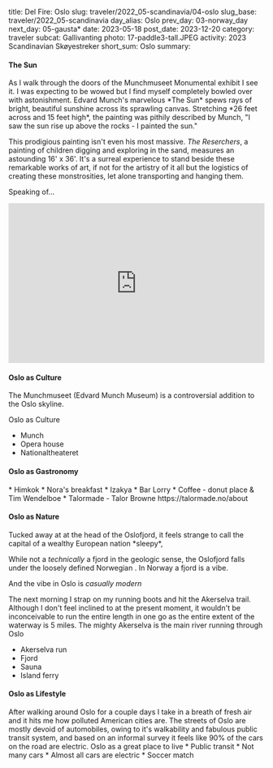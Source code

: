 title: Del Fire: Oslo
slug: traveler/2022_05-scandinavia/04-oslo
slug_base: traveler/2022_05-scandinavia
day_alias: Oslo
prev_day: 03-norway_day
next_day: 05-gausta*
date: 2023-05-18
post_date: 2023-12-20
category: traveler
subcat: Gallivanting
photo: 17-paddle3-tall.JPEG
activity: 2023 Scandinavian Sk&oslash;yestreker
short_sum: Oslo
summary: 

<h4 class="article-subheader">The Sun</h4>
As I walk through the doors of the Munchmuseet
<span class="skewed">Monumental</span> exhibit I see it. I was expecting to be
wowed but I find myself completely bowled over with astonishment. Edvard
Munch's marvelous *The Sun* spews rays of bright, beautiful sunshine
across its sprawling canvas. Stretching *26 feet across and 15 feet high*, the
painting was pithily described by Munch, "I saw the sun rise up above the
rocks - I painted the sun."

This prodigious painting isn't even his most massive. *The Reserchers*, a
painting of children digging and exploring in the sand, measures an
astounding 16' x 36'. It's a surreal experience to stand beside these
remarkable works of art, if not for the artistry of it all but the logistics of
creating these monstrosities, let alone transporting and hanging them.

Speaking of...

<iframe width="100%" height="315" src="https://www.youtube.com/embed/aLdZmqvYuD8?si=rGM0rkDmGLcLmrVS" title="YouTube video player" frameborder="0" allow="accelerometer; autoplay; clipboard-write; encrypted-media; gyroscope; picture-in-picture; web-share" allowfullscreen></iframe>

<h4 class="article-subheader">Oslo as Culture</h4>
The Munchmuseet (Edvard Munch Museum) is a controversial addition to the Oslo
skyline.


Oslo as Culture
* Munch
* Opera house
* Nationaltheateret

<h4 class="article-subheader">Oslo as Gastronomy</h4>
* Himkok
* Nora's breakfast
* Izakya
* Bar Lorry
* Coffee - donut place & Tim Wendelboe
	* Talormade - Talor Browne https://talormade.no/about

<h4 class="article-subheader">Oslo as Nature</h4>
Tucked away at at the head of the Oslofjord, it feels strange to call the
capital of a wealthy European nation *sleepy*,


While not a *technically* a fjord in the geologic sense, the Oslofjord falls
under the loosely defined Norwegian . In Norway a fjord is a vibe.

And the vibe in Oslo is *casually modern*

The next morning I strap on my running boots and hit the Akerselva trail.
Although I don't feel inclined to at the present moment, it wouldn't be
inconceivable to run the entire length in one go as the entire extent of the
waterway is 5 miles.  The
mighty Akerselva is the main river running through Oslo
* Akerselva run
* Fjord
* Sauna
* Island ferry


<h4 class="article-subheader">Oslo as Lifestyle</h4>
After walking around Oslo for a couple days I take in a breath of fresh air and
it hits me how polluted American cities are. The streets of Oslo are mostly
devoid of automobiles, owing to it's walkability and fabulous public transit
system, and based on an informal survey it feels like 90% of the cars on the
road are electric.
Oslo as a great place to live
* Public transit
* Not many cars
* Almost all cars are electric
* Soccer match